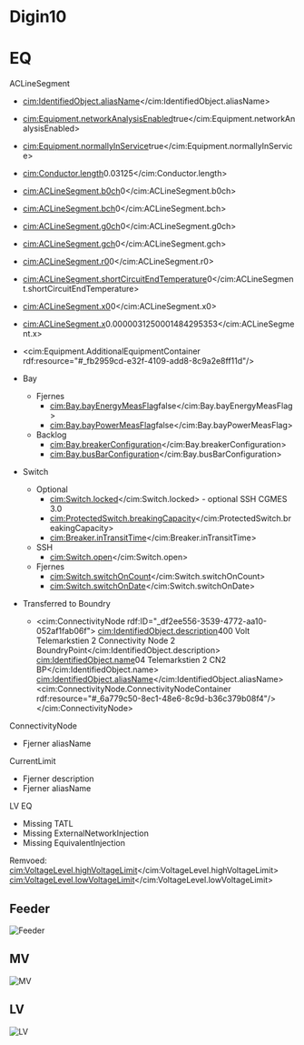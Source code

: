 # Digin10

# EQ
ACLineSegment
- <cim:IdentifiedObject.aliasName></cim:IdentifiedObject.aliasName> <!--Optional-->
- <cim:Equipment.networkAnalysisEnabled>true</cim:Equipment.networkAnalysisEnabled> <!--Optional, If not used then true-->
- <cim:Equipment.normallyInService>true</cim:Equipment.normallyInService> <!--Optional, If not used then true-->
- <cim:Conductor.length>0.03125</cim:Conductor.length> <!--Make mandatory-->
- <cim:ACLineSegment.b0ch>0</cim:ACLineSegment.b0ch> <!--Mandatory IF http://entsoe.eu/CIM/EquipmentShortCircuit/3/1-->
- <cim:ACLineSegment.bch>0</cim:ACLineSegment.bch> <!--Mandatory IF http://entsoe.eu/CIM/EquipmentShortCircuit/3/1-->
- <cim:ACLineSegment.g0ch>0</cim:ACLineSegment.g0ch> <!--Mandatory IF http://entsoe.eu/CIM/EquipmentShortCircuit/3/1-->
- <cim:ACLineSegment.gch>0</cim:ACLineSegment.gch> <!--Mandatory IF http://entsoe.eu/CIM/EquipmentShortCircuit/3/1-->
- <cim:ACLineSegment.r0>0</cim:ACLineSegment.r0> <!--Mandatory IF http://entsoe.eu/CIM/EquipmentShortCircuit/3/1-->
- <cim:ACLineSegment.shortCircuitEndTemperature>0</cim:ACLineSegment.shortCircuitEndTemperature> <!--Mandatory IF http://entsoe.eu/CIM/EquipmentShortCircuit/3/1-->
- <cim:ACLineSegment.x0>0</cim:ACLineSegment.x0> <!--Mandatory IF http://entsoe.eu/CIM/EquipmentShortCircuit/3/1-->
- <cim:ACLineSegment.x>0.0000031250001484295353</cim:ACLineSegment.x>
- <cim:Equipment.AdditionalEquipmentContainer rdf:resource="#_fb2959cd-e32f-4109-add8-8c9a2e8ff11d"/> <!--Feeder-Operation-->
- Bay
  - Fjernes
    - <cim:Bay.bayEnergyMeasFlag>false</cim:Bay.bayEnergyMeasFlag>
    - <cim:Bay.bayPowerMeasFlag>false</cim:Bay.bayPowerMeasFlag>
  - Backlog
    - <cim:Bay.breakerConfiguration></cim:Bay.breakerConfiguration>
    - <cim:Bay.busBarConfiguration></cim:Bay.busBarConfiguration>
- Switch
  - Optional
    - <cim:Switch.locked></cim:Switch.locked> - optional SSH CGMES 3.0
    - <cim:ProtectedSwitch.breakingCapacity></cim:ProtectedSwitch.breakingCapacity>
    - <cim:Breaker.inTransitTime></cim:Breaker.inTransitTime>
  - SSH
    - <cim:Switch.open></cim:Switch.open>
  - Fjernes
    - <cim:Switch.switchOnCount></cim:Switch.switchOnCount>
    - <cim:Switch.switchOnDate></cim:Switch.switchOnDate>
    
- Transferred to Boundry
  - <cim:ConnectivityNode rdf:ID="_df2ee556-3539-4772-aa10-052af1fab06f">
        <cim:IdentifiedObject.description>400 Volt Telemarkstien 2 Connectivity Node 2 BoundryPoint</cim:IdentifiedObject.description>
        <cim:IdentifiedObject.name>04 Telemarkstien 2 CN2 BP</cim:IdentifiedObject.name>
        <cim:IdentifiedObject.aliasName></cim:IdentifiedObject.aliasName>
        <cim:ConnectivityNode.ConnectivityNodeContainer rdf:resource="#_6a779c50-8ec1-48e6-8c9d-b36c379b08f4"/>
    </cim:ConnectivityNode>

ConnectivityNode
- Fjerner aliasName

CurrentLimit
- Fjerner description
- Fjerner aliasName

LV EQ
- Missing TATL
- Missing ExternalNetworkInjection
- Missing EquivalentInjection

Remvoed:
        <cim:VoltageLevel.highVoltageLimit></cim:VoltageLevel.highVoltageLimit>
        <cim:VoltageLevel.lowVoltageLimit></cim:VoltageLevel.lowVoltageLimit>

## Feeder

![Feeder](/Feeder.drawio.png)

## MV

![MV](/DIGIN10-24-MV1_EQ.drawio.png)

## LV

![LV](/DIGIN10-24-LV1_EQ.drawio.png)